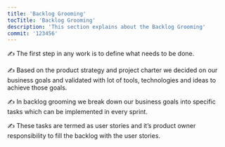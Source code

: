 ```yaml
---
title: 'Backlog Grooming'
tocTitle: 'Backlog Grooming'
description: 'This section explains about the Backlog Grooming'
commit: '123456'
---
```


✍️ The first step in any work is to define what needs to be done.

✍️ Based on the product strategy and project charter we decided on our business goals and validated with lot of tools, technologies and ideas to achieve those goals.

✍️ In backlog grooming we break down our business goals into specific tasks which can be implemented in every sprint.

✍️ These tasks are termed as user stories and it’s product owner responsibility to fill the backlog with the user stories.

<!--
![default and pinned tasks](/placeholders/banner.png)

```javascript
code or syntax
```

<div class="aside">
<a href=""><b>Links</b></a>
</div>
-->
